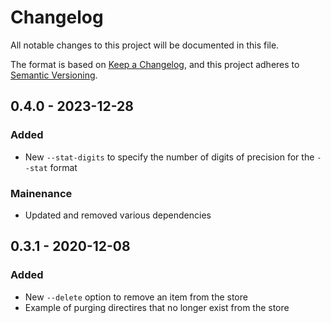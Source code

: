 # Changelog

All notable changes to this project will be documented in this file.

The format is based on [Keep a Changelog](https://keepachangelog.com/en/1.0.0/),
and this project adheres to [Semantic Versioning](https://semver.org/spec/v2.0.0.html).

## 0.4.0 - 2023-12-28

### Added

- New `--stat-digits` to specify the number of digits of precision for the `--stat` format

### Mainenance

- Updated and removed various dependencies

## 0.3.1 - 2020-12-08

### Added

- New `--delete` option to remove an item from the store
- Example of purging directires that no longer exist from the store
